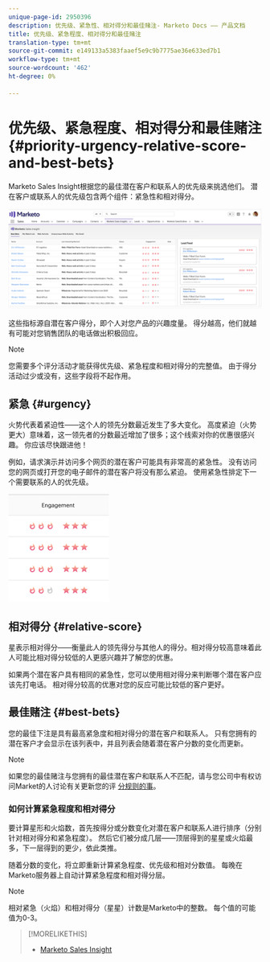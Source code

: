 ```yaml
---
unique-page-id: 2950396
description: 优先级、紧急性、相对得分和最佳赌注- Marketo Docs —— 产品文档
title: 优先级、紧急程度、相对得分和最佳赌注
translation-type: tm+mt
source-git-commit: e149133a5383faaef5e9c9b7775ae36e633ed7b1
workflow-type: tm+mt
source-wordcount: '462'
ht-degree: 0%

---
```



# 优先级、紧急程度、相对得分和最佳赌注 {#priority-urgency-relative-score-and-best-bets}

Marketo Sales Insight根据您的最佳潜在客户和联系人的优先级来挑选他们。 潜在客户或联系人的优先级包含两个组件：紧急性和相对得分。

![](assets/one.png)

这些指标源自潜在客户得分，即个人对您产品的兴趣度量。 得分越高，他们就越有可能对您销售团队的电话做出积极回应。

>[!NOTE]
>
>您需要多个评分活动才能获得优先级、紧急程度和相对得分的完整值。  由于得分活动过少或没有，这些字段将不起作用。

## 紧急 {#urgency}

火势代表着紧迫性——这个人的领先分数最近发生了多大变化。 高度紧迫（火势更大）意味着，这一领先者的分数最近增加了很多；这个线索对你的优惠很感兴趣。 你应该尽快跟进他！

例如，请求演示并访问多个网页的潜在客户可能具有非常高的紧急性。 没有访问您的网页或打开您的电子邮件的潜在客户将没有那么紧迫。 使用紧急性排定下一个需要联系的人的优先级。

![](assets/two.png)

## 相对得分 {#relative-score}

星表示相对得分——衡量此人的领先得分与其他人的得分。相对得分较高意味着此人可能比相对得分较低的人更感兴趣并了解您的优惠。

如果两个潜在客户具有相同的紧急性，您可以使用相对得分来判断哪个潜在客户应该先打电话。 相对得分较高的优惠对您的反应可能比较低的客户更好。

## 最佳赌注 {#best-bets}

您的最佳下注是具有最高紧急度和相对得分的潜在客户和联系人。 只有您拥有的潜在客户才会显示在该列表中，并且列表会随着潜在客户分数的变化而更新。

>[!NOTE]
>
>如果您的最佳赌注与您拥有的最佳潜在客户和联系人不匹配，请与您公司中有权访问Market的人讨论有关更新您的评 [分规则的事](../../../../../getting-started/quick-wins/simple-scoring.md)。

### 如何计算紧急程度和相对得分

要计算星形和火焰数，首先按得分或分数变化对潜在客户和联系人进行排序（分别针对相对得分和紧急程度）。 然后它们被分成几层——顶层得到的星星或火焰最多，下一层得到的更少，依此类推。

随着分数的变化，将立即重新计算紧急程度、优先级和相对分数值。 每晚在Marketo服务器上自动计算紧急程度和相对得分层。

>[!NOTE]
>
>相对紧急（火焰）和相对得分（星星）计数是Marketo中的整数。 每个值的可能值为0-3。

>[!MORELIKETHIS]
>
>* [Marketo Sales Insight](http://docs.marketo.com/display/docs/marketo+sales+insight)

